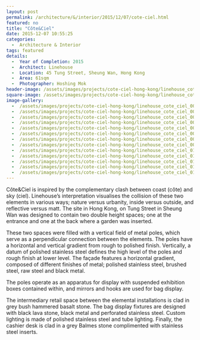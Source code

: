 ```yaml
---
layout: post
permalink: /architecture/&/interior/2015/12/07/cote-ciel.html
featured: no
title: "Côte&Ciel"
date: 2015-12-07 10:55:25
categories:
  -  Architecture & Interior
tags: featured
details:
  -  Year of Completion: 2015
  -  Architect: Linehouse
  -  Location: 45 Tung Street, Sheung Wan, Hong Kong
  -  Area: 61sqm
  -  Photographer: Hoshing Mok
header-image: /assets/images/projects/cote-ciel-hong-kong/linehouse_cote_ciel_007.jpg
square-image: /assets/images/projects/cote-ciel-hong-kong/linehouse_cote_ciel_square.jpg
image-gallery:
  -  /assets/images/projects/cote-ciel-hong-kong/linehouse_cote_ciel_002.jpg
  -  /assets/images/projects/cote-ciel-hong-kong/linehouse_cote_ciel_003.jpg
  -  /assets/images/projects/cote-ciel-hong-kong/linehouse_cote_ciel_004.jpg
  -  /assets/images/projects/cote-ciel-hong-kong/linehouse_cote_ciel_005.jpg
  -  /assets/images/projects/cote-ciel-hong-kong/linehouse_cote_ciel_006.jpg
  -  /assets/images/projects/cote-ciel-hong-kong/linehouse_cote_ciel_007.jpg
  -  /assets/images/projects/cote-ciel-hong-kong/linehouse_cote_ciel_008.jpg
  -  /assets/images/projects/cote-ciel-hong-kong/linehouse_cote_ciel_009.jpg
  -  /assets/images/projects/cote-ciel-hong-kong/linehouse_cote_ciel_010.jpg
  -  /assets/images/projects/cote-ciel-hong-kong/linehouse_cote_ciel_011.jpg
  -  /assets/images/projects/cote-ciel-hong-kong/linehouse_cote_ciel_012.jpg
  -  /assets/images/projects/cote-ciel-hong-kong/linehouse_cote_ciel_013.jpg
  -  /assets/images/projects/cote-ciel-hong-kong/linehouse_cote_ciel_014.jpg
---
```

Côte&Ciel is inspired by the complementary clash between coast (côte) and sky (ciel). Linehouse’s interpretation visualises the collision of these two elements in various ways; nature versus urbanity, inside versus outside, and reflective versus matt. The site in Hong Kong, on Tung Street in Sheung Wan was designed to contain two double height spaces; one at the entrance and one at the back where a garden was inserted. 

These two spaces were filled with a vertical field of metal poles, which serve as a perpendicular connection between the elements. The poles have a horizontal and vertical gradient from rough to polished finish. Vertically, a datum of polished stainless steel defines the high level of the poles and rough finish at lower level. The façade features a horizontal gradient, composed of different finishes of metal; polished stainless steel, brushed steel, raw steel and black metal. 

The poles operate as an apparatus for display with suspended exhibition boxes contained within, and mirrors and hooks are used for bag display. 

The intermediary retail space between the elemental installations is clad in grey bush hammered basalt stone. The bag display fixtures are designed with black lava stone, black metal and perforated stainless steel. Custom lighting is made of polished stainless steel and tube lighting. Finally, the cashier desk is clad in a grey Balmes stone complimented with stainless steel inserts. 
